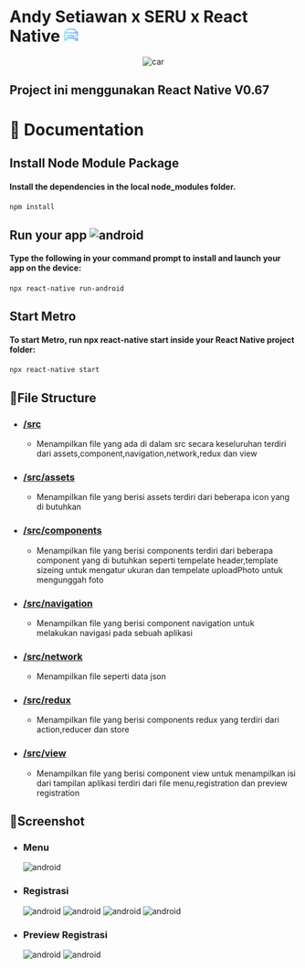 # Andy Setiawan x SERU x React Native <img alt="car" src="./src/assets/icons/car.png" width="25" />
 <p align="center">
  <img alt="car" src="https://cdn.worldvectorlogo.com/logos/react-2.svg" width="400" />
 </p>
 
  ## Project ini menggunakan React Native V0.67

# 📖 Documentation
  
  ## Install Node Module Package
  #### Install the dependencies in the local node_modules folder.
    npm install
    
  ## Run your app <img alt="android" src="https://user-images.githubusercontent.com/43071417/157001914-51b0dcae-5c24-47d2-ad19-658d73fa9296.png" width="15" /> 
  #### Type the following in your command prompt to install and launch your app on the device:
    npx react-native run-android

  ## Start Metro
  #### To start Metro, run npx react-native start inside your React Native project folder:
    npx react-native start
  
## 📏File Structure
  - ### [/src](/src)
    - Menampilkan file yang ada di dalam src secara keseluruhan terdiri dari assets,component,navigation,network,redux dan view
  - ### [/src/assets](/src/assets)
    - Menampilkan file yang berisi assets terdiri dari beberapa icon yang di butuhkan
  - ###	[/src/components](/src/components)
    - Menampilkan file yang berisi components terdiri dari beberapa component yang di butuhkan seperti tempelate header,template sizeing untuk mengatur ukuran dan tempelate uploadPhoto untuk mengunggah foto
  - ### [/src/navigation](/src/navigation)
    - Menampilkan file yang berisi component navigation untuk melakukan navigasi pada sebuah aplikasi
  - ###	[/src/network](/src/network)
    - Menampilkan file seperti data json
  - ### [/src/redux](/src/redux)
    - Menampilkan file yang berisi components redux yang terdiri dari action,reducer dan store
  - ### [/src/view](/src/view)
    - Menampilkan file yang berisi component view untuk menampilkan isi dari tampilan aplikasi terdiri dari file menu,registration dan preview registration

## 📱Screenshot
  - ### Menu
    <img alt="android" src="https://user-images.githubusercontent.com/43071417/157003540-0c5c1b09-befd-45e3-8548-a8fa1e0831f8.png" width="200" /> 
    
  - ### Registrasi
    <img alt="android" src="https://user-images.githubusercontent.com/43071417/157004163-e3bd9866-b877-445e-b52d-9e8c48d82f19.png" width="200" /> 
    <img alt="android" src="https://user-images.githubusercontent.com/43071417/157005539-ea382957-5ac1-4a9b-a724-05f7e40e584c.png" width="200" /> 
    <img alt="android" src="https://user-images.githubusercontent.com/43071417/157004052-08686a93-a745-4498-828f-c561c8e7326c.png" width="200" />
    <img alt="android" src="https://user-images.githubusercontent.com/43071417/157004630-f75bb82b-b4a9-4fe0-b67e-e58d60e2132b.png" width="200" />
    
  - ### Preview Registrasi
    <img alt="android" src="https://user-images.githubusercontent.com/43071417/157005074-8d0d5f82-be9f-4e1a-83fd-e4d9ea4d348e.png" width="200" /> 
    <img alt="android" src="https://user-images.githubusercontent.com/43071417/157005118-ea6bd102-0726-4102-a244-b62c5559ba46.png" width="200" />


    



